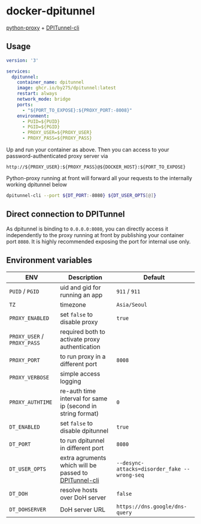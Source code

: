 # docker-dpitunnel

[python-proxy](https://github.com/qwj/python-proxy) + [DPITunnel-cli](https://github.com/zhenyolka/DPITunnel-cli)

## Usage

```yaml
version: '3'

services:
  dpitunnel:
    container_name: dpitunnel
    image: ghcr.io/by275/dpitunnel:latest
    restart: always
    network_mode: bridge
    ports:
      - "${PORT_TO_EXPOSE}:${PROXY_PORT:-8008}"
    environment:
      - PUID=${PUID}
      - PGID=${PGID}
      - PROXY_USER=${PROXY_USER}
      - PROXY_PASS=${PROXY_PASS}
```

Up and run your container as above. Then you can access to your password-authenticated proxy server via

```http://${PROXY_USER}:${PROXY_PASS}@${DOCKER_HOST}:${PORT_TO_EXPOSE}```

Python-proxy running at front will forward all your requests to the internally working dpitunnel below

```bash
dpitunnel-cli --port ${DT_PORT:-8080} ${DT_USER_OPTS[@]}
```

## Direct connection to DPITunnel

As dpitunnel is binding to ```0.0.0.0:8080```, you can directly access it independently to the proxy running at front by publishing your container port ```8080```. It is highly recommended exposing the port for internal use only.

## Environment variables

| ENV  | Description  | Default  |
|---|---|---|
| ```PUID``` / ```PGID```  | uid and gid for running an app  | ```911``` / ```911```  |
| ```TZ```  | timezone  | ```Asia/Seoul```  |
| ```PROXY_ENABLED```  | set ```false``` to disable proxy | ```true``` |
| ```PROXY_USER``` / ```PROXY_PASS```  | required both to activate proxy authentication   |  |
| ```PROXY_PORT```  | to run proxy in a different port  | ```8008``` |
| ```PROXY_VERBOSE```  | simple access logging  |  |
| ```PROXY_AUTHTIME```  | re-auth time interval for same ip (second in string format)  | ```0``` |
| ```DT_ENABLED```  | set ```false``` to disable dpitunnel  | ```true``` |
| ```DT_PORT```  | to run dpitunnel in different port  | ```8080```  |
| ```DT_USER_OPTS```  | extra agruments which will be passed to [DPITunnel-cli](https://github.com/zhenyolka/DPITunnel-cli)  | ```--desync-attacks=disorder_fake --wrong-seq```  |
| ```DT_DOH```  | resolve hosts over DoH server  | ```false```  |
| ```DT_DOHSERVER```  | DoH server URL  | ```https://dns.google/dns-query```  |
